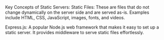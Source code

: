 Key Concepts of Static Servers:
Static Files: These are files that do not change dynamically on the server side and are served as-is. Examples include HTML, CSS, JavaScript, images, fonts, and videos.

Express.js: A popular Node.js web framework that makes it easy to set up a static server. It provides middleware to serve static files effortlessly.
